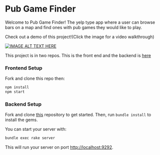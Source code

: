 # Pub Game Finder

Welcome to Pub Game Finder! The yelp type app where a user can browse bars on a map and find ones with pub games they would like to play.

Check out a demo of this project!(Click the image for a video walkthrough)

[![IMAGE ALT TEXT HERE](https://img.youtube.com/vi/kx4etfuPt_A/0.jpg)](https://www.youtube.com/watch?v=kx4etfuPt_A)

This project is in two repos. This is the front end and the backend is [here](https://github.com/Hank95/phase-3-project-server)

### Frontend Setup

Fork and clone this repo then:

```sh
npm install
npm start
```

### Backend Setup

Fork and clone [this](https://github.com/Hank95/phase-3-project-server) repository to get started. Then, run
`bundle install` to install the gems.

You can start your server with:

```sh
bundle exec rake server
```

This will run your server on port
[http://localhost:9292](http://localhost:9292).
